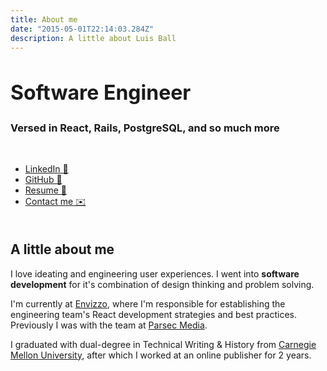 ```yaml
---
title: About me
date: "2015-05-01T22:14:03.284Z"
description: A little about Luis Ball
---
```


<h2 style="font-size: 2rem ;border-bottom: none">Software Engineer</h2>

### Versed in React, Rails, PostgreSQL, and so much more

<br />

- [LinkedIn 🔗](https://www.linkedin.com/in/luisballjr/)
- [GitHub 🔗](https://github.com/luqven)
- [Resume 📎](https://drive.google.com/file/d/1ENwQMcwDOktyqNsOCMdTMVHKt69JLOs0/view?usp=sharing)
- [Contact me ✉️](mailto:luishballjr@gmail.com)

<div style="margin-bottom: 50px"></div>

## A little about me

I love ideating and engineering user experiences. I went into __software development__ for it's combination of design thinking and problem solving.

I'm currently at [Envizzo](https://www.envizzo.com), where I'm responsible for establishing the engineering team's React development strategies and best practices. Previously I was with the team at [Parsec Media](https://www.adelaidelift.com).

I graduated with dual-degree in Technical Writing & History from [Carnegie Mellon University](https://www.cmu.edu/), after which I worked at an online publisher for 2 years.